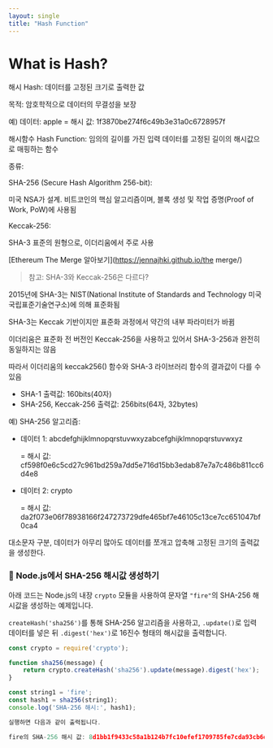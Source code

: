 ```yaml
---
layout: single
title: "Hash Function"
---
```


# What is Hash?

해시 Hash: 데이터를 고정된 크기로 출력한 값

목적: 암호학적으로 데이터의 무결성을 보장

예) 데이터: apple = 해시 값: 1f3870be274f6c49b3e31a0c6728957f

해시함수 Hash Function: 임의의 길이를 가진 입력 데이터를 고정된 길이의 해시값으로 매핑하는 함수

종류: 

SHA-256 (Secure Hash Algorithm 256-bit): 

미국 NSA가 설계. 비트코인의 핵심 알고리즘이며, 블록 생성 및 작업 증명(Proof of Work, PoW)에 사용됨

Keccak-256:

SHA-3 표준의 원형으로, 이더리움에서 주로 사용 

[Ethereum The Merge 알아보기](https://jennajhki.github.io/the merge/)

> 참고: SHA-3와 Keccak-256은 다르다?

2015년에 SHA-3는 NIST(National Institute of Standards and Technology 미국 국립표준기술연구소)에 의해 표준화됨

SHA-3는 Keccak 기반이지만 표준화 과정에서 약간의 내부 파라미터가 바뀜

이더리움은 표준화 전 버전인 Keccak-256을 사용하고 있어서 SHA-3-256과 완전히 동일하지는 않음

따라서 이더리움의 keccak256() 함수와 SHA-3 라이브러리 함수의 결과값이 다를 수 있음

* SHA-1 출력값: 160bits(40자)
* SHA-256, Keccak-256 출력값: 256bits(64자, 32bytes)

예) SHA-256 알고리즘:
* 데이터 1: abcdefghijklmnopqrstuvwxyzabcefghijklmnopqrstuvwxyz

  = 해시 값: cf598f0e6c5cd27c961bd259a7dd5e716d15bb3edab87e7a7c486b811cc6d4e8
* 데이터 2: crypto

  = 해시 값: da2f073e06f78938166f247273729dfe465bf7e46105c13ce7cc651047bf0ca4
  
대소문자 구분, 데이터가 아무리 많아도 데이터를 쪼개고 압축해 고정된 크기의 출력값을 생성한다.

### 🔐 Node.js에서 SHA-256 해시값 생성하기

아래 코드는 Node.js의 내장 `crypto` 모듈을 사용하여 문자열 `"fire"`의 SHA-256 해시값을 생성하는 예제입니다.  

`createHash('sha256')`를 통해 SHA-256 알고리즘을 사용하고, `.update()`로 입력 데이터를 넣은 뒤 `.digest('hex')`로 16진수 형태의 해시값을 출력합니다.

```js
const crypto = require('crypto');

function sha256(message) {
    return crypto.createHash('sha256').update(message).digest('hex');
}

const string1 = 'fire';
const hash1 = sha256(string1);
console.log('SHA-256 해시:', hash1);

실행하면 다음과 같이 출력됩니다.

fire의 SHA-256 해시 값: 8d1bb1f9433c58a1b124b7fc10efef1709785fe7cda93cb6d5672e74e3cda217
